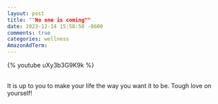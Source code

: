 ```yaml
---
layout: post
title: ""No one is coming""
date: 2023-12-14 15:58:50 -0600
comments: true
categories: wellness
AmazonAdTerm:
---
```

{% youtube uXy3b3G9K9k %}
<br><br>

It is up to you to make your life the way you want it to be. Tough love on yourself!
